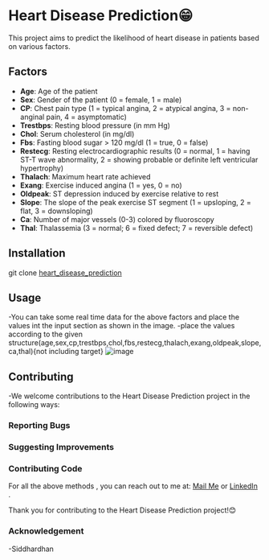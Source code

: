 # Heart Disease Prediction😁

This project aims to predict the likelihood of heart disease in patients based on various factors.

## Factors

- **Age**: Age of the patient
- **Sex**: Gender of the patient (0 = female, 1 = male)
- **CP**: Chest pain type (1 = typical angina, 2 = atypical angina, 3 = non-anginal pain, 4 = asymptomatic)
- **Trestbps**: Resting blood pressure (in mm Hg)
- **Chol**: Serum cholesterol (in mg/dl)
- **Fbs**: Fasting blood sugar > 120 mg/dl (1 = true, 0 = false)
- **Restecg**: Resting electrocardiographic results (0 = normal, 1 = having ST-T wave abnormality, 2 = showing probable or definite left ventricular hypertrophy)
- **Thalach**: Maximum heart rate achieved
- **Exang**: Exercise induced angina (1 = yes, 0 = no)
- **Oldpeak**: ST depression induced by exercise relative to rest
- **Slope**: The slope of the peak exercise ST segment (1 = upsloping, 2 = flat, 3 = downsloping)
- **Ca**: Number of major vessels (0-3) colored by fluoroscopy
- **Thal**: Thalassemia (3 = normal; 6 = fixed defect; 7 = reversible defect)

## Installation

git clone [heart_disease_prediction](https://github.com/dev-jatin-mehra/heart_disease_prediction)

## Usage
-You can take some real time data for the above factors and place the values int the input section as shown in the image.
-place the values according to the given structure(age,sex,cp,trestbps,chol,fbs,restecg,thalach,exang,oldpeak,slope,ca,thal){not including target}
![image](https://github.com/dev-jatin-mehra/heart_disease_prediction/assets/149806613/b8bcb8f2-6d82-4f74-b384-5da1013e830c)


## Contributing

-We welcome contributions to the Heart Disease Prediction project in the following ways:

### Reporting Bugs

### Suggesting Improvements

### Contributing Code

For all the above methods , you can reach out to me at:
[Mail Me](dev.jatin.singh@gmail.com) or [LinkedIn](www.linkedin.com/in/jatinsinghmehra) .

Thank you for contributing to the Heart Disease Prediction project!😊

### Acknowledgement
-Siddhardhan

